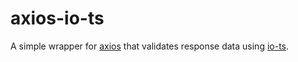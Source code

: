 # axios-io-ts

A simple wrapper for [axios](https://github.com/axios/axios) that validates response data using [io-ts](https://github.com/gcanti/io-ts).
